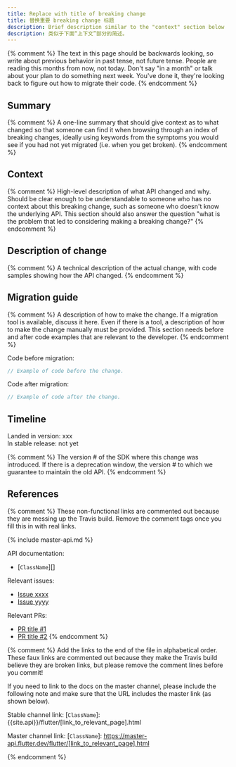 ```yaml
---
title: Replace with title of breaking change
title: 替换重要 breaking change 标题
description: Brief description similar to the "context" section below
description: 类似于下面“上下文”部分的简述。
---
```


{% comment %}
The text in this page should be backwards looking,
so write about previous behavior in past tense, not future tense.
People are reading this months from now, not today.
Don't say "in a month" or talk about your plan to do
something next week. You've done it,
they're looking back to figure out how to migrate their code.
{% endcomment %}

## Summary

{% comment %}
A one-line summary that should give context as to what changed
so that someone can find it when browsing through an index of
breaking changes, ideally using keywords from the symptoms you
would see if you had not yet migrated (i.e. when you get broken).
{% endcomment %}

## Context

{% comment %}
High-level description of what API changed and why.
Should be clear enough to be understandable to someone
who has no context about this breaking change,
such as someone who doesn't know the underlying API.
This section should also answer the question
"what is the problem that led to considering making
a breaking change?"
{% endcomment %}

## Description of change

{% comment %}
A technical description of the actual change,
with code samples showing how the API changed.
{% endcomment %}

## Migration guide

{% comment %}
A description of how to make the change.
If a migration tool is available,
discuss it here. Even if there is a tool,
a description of how to make the change manually
must be provided. This section needs before and
after code examples that are relevant to the
developer.
{% endcomment %}

Code before migration:

<!-- skip -->
```dart
// Example of code before the change.
```

Code after migration:

<!-- skip -->
```dart
// Example of code after the change.
```

## Timeline

Landed in version: xxx<br>
In stable release: not yet

{% comment %}
The version # of the SDK where this change was
introduced.  If there is a deprecation window,
the version # to which we guarantee to maintain the old API.
{% endcomment %}

## References

{% comment %}
These non-functional links are commented out because they are messing up the
Travis build. Remove the comment tags once you fill this in with real links.

{% include master-api.md %}

API documentation:
* [`ClassName`][]

Relevant issues:
* [Issue xxxx][]
* [Issue yyyy][]

Relevant PRs:
* [PR title #1][]
* [PR title #2][]
{% endcomment %}

{% comment %}
Add the links to the end of the file in alphabetical order.
These faux links are commented out because they make
the Travis build believe they are broken links,
but please remove the comment lines before you commit!

If you need to link to the docs on the master channel,
please include the following note and make sure that
the URL includes the master link (as shown below).

Stable channel link:
[`ClassName`]: {{site.api}}/flutter/[link_to_relevant_page].html

Master channel link:
[`ClassName`]: https://master-api.flutter.dev/flutter/[link_to_relevant_page].html

[Issue xxxx]: {{site.github}}/flutter/flutter/issues/[link_to_actual_issue]
[Issue yyyy]: {{site.github}}/flutter/flutter/issues/[link_to_actual_issue]
[PR title #1]: {{site.github}}/flutter/flutter/pull/[link_to_actual_pr]
[PR title #2]: {{site.github}}/flutter/flutter/pull/[link_to_actual_pr]
{% endcomment %}
